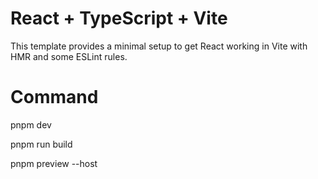 # React + TypeScript + Vite

This template provides a minimal setup to get React working in Vite with HMR and some ESLint rules.

# Command

pnpm dev

pnpm run build

pnpm preview --host

